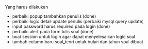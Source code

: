 Yang harus dilakukan

-   perbaiki popup tambahkan penulis (done)
-   perbaiki logic detail update penulis (perbaiki mysql query update)
-   input password harus required pada login (done)
-   perbaiki alert pada form tulis soal (done)
-   buat session untuk login agar dapat menyelesaikan logic soal
-   tambah column baru soal_teori untuk bulan dan tahun soal dibuat

